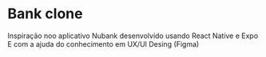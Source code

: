 # Bank clone

Inspiração noo aplicativo Nubank desenvolvido usando React Native e Expo 
E com a ajuda do conhecimento em UX/UI Desing (Figma)



